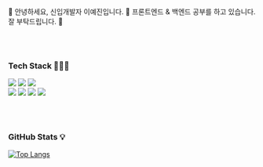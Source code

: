 
<br />
<br />


👋 안녕하세요, 신입개발자 이예진입니다. 🚀
프론트엔드 & 백엔드 공부를 하고 있습니다. 잘 부탁드립니다. 💖




<br />
<br />

### Tech Stack 👩🏻‍💻 

<img src="https://img.shields.io/badge/SPRING-6DB33F?style=flat-square&logo=spring&logoColor=white"/> <img src="https://img.shields.io/badge/SPRING BOOT-6DB33F?style=flat-square&logo=springboot&logoColor=white"/> <img src="https://img.shields.io/badge/Java-007396?style=flat-square&logo=JAVA&logoColor=white" /> <br />
<img src="https://img.shields.io/badge/REACT-20232a?style=flat-square&logo=react&logoColor=61DAFB"/> <img src="https://img.shields.io/badge/HTML-E34F26?style=flat-square&logo=html5&logoColor=white"/> <img src="https://img.shields.io/badge/JAVA SCRIPT-F7DF1E?style=flat-square&logo=javascript&logoColor=white"/> <img src="https://img.shields.io/badge/CSS-1572B6?style=flat-square&logo=css3&logoColor=white"/> 

<br />
<br />

### GitHub Stats 💡  <br />
[![Top Langs](https://github-readme-stats.vercel.app/api/top-langs/?username=yaejin12&layout=compact)](https://github.com/yaejin12/github-readme-stats)



